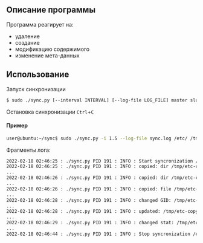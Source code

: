 
## Описание программы
Программа реагирует на:
- удаление
- создание
- модификацию содержимого
- изменение мета-данных

## Использование

Запуск синхронизации
```bash
$ sudo ./sync.py [--interval INTERVAL] [--log-file LOG_FILE] master slave
```

Остановка синхронизации
`Ctrl`+`C`


#### Пример
```bash
user@ubuntu:~/sync$ sudo ./sync.py -i 1.5 --log-file sync.log /etc/ /tmp/etc-copy/
```
Фрагменты лога:
```bash
2022-02-18 02:46:25 : ./sync.py PID 191 : INFO : Start syncronization /etc ----> /tmp/etc-copy
2022-02-18 02:46:25 : ./sync.py PID 191 : INFO : copied: dir /tmp/etc-copy/alternatives
...
2022-02-18 02:46:26 : ./sync.py PID 191 : INFO : copied: dir /tmp/etc-copy/xdg
...
2022-02-18 02:46:26 : ./sync.py PID 191 : INFO : copied: file /tmp/etc-copy/zsh_command_not_found
...
2022-02-18 02:46:28 : ./sync.py PID 191 : INFO : changed GID: /tmp/etc-copy/gshadow-
...
2022-02-18 02:46:28 : ./sync.py PID 191 : INFO : updated: /tmp/etc-copy/mtab
...
2022-02-18 02:46:29 : ./sync.py PID 191 : INFO : changed stat: /tmp/etc-copy/alternatives/write
...
2022-02-18 02:46:44 : ./sync.py PID 191 : INFO : Stop syncronization /etc --X--> /tmp/etc-copy
```
